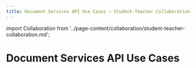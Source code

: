 ```yaml
---
title: Document Services API Use Cases — Student-Teacher Collaboration
---
```


import Collaboration from '../page-content/collaboration/student-teacher-collaboration.md';


<Hero slots="heading" variant="fullwidth" theme="dark"  customLayout className="herobgImage"/>

# Document Services API Use Cases

<MenuWrapperComponent  slots="content"  repeat="1" theme="lightest"/>

<Collaboration />
